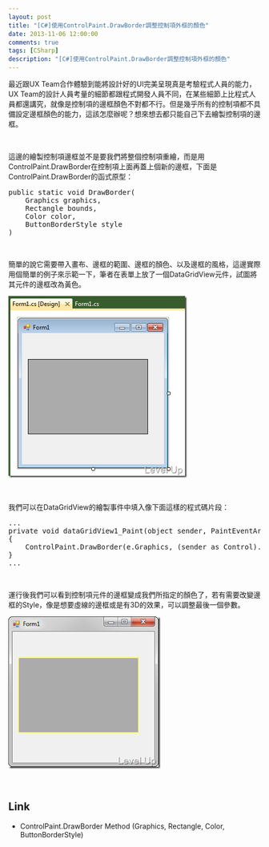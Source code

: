```yaml
---
layout: post
title: "[C#]使用ControlPaint.DrawBorder調整控制項外框的顏色"
date: 2013-11-06 12:00:00
comments: true
tags: [CSharp]
description: "[C#]使用ControlPaint.DrawBorder調整控制項外框的顏色"
---
```

<p>最近跟UX Team合作體驗到能將設計好的UI完美呈現真是考驗程式人員的能力，UX Team的設計人員考量的細節都跟程式開發人員不同，在某些細節上比程式人員都還講究，就像是控制項的邊框顏色不對都不行。但是幾乎所有的控制項都不具備設定邊框顏色的能力，這該怎麼辦呢？想來想去都只能自己下去繪製控制項的邊框。</p>  <p> </p>  <p>這邊的繪製控制項邊框並不是要我們將整個控制項重繪，而是用ControlPaint.DrawBorder在控制項上面再蓋上個新的邊框，下面是ControlPaint.DrawBorder的函式原型：</p>  <div style="padding-bottom: 0px; margin: 0px; padding-left: 0px; padding-right: 0px; display: inline; float: none; padding-top: 0px" id="scid:812469c5-0cb0-4c63-8c15-c81123a09de7:3b9c62f8-5099-4ec1-93a7-efe7e18dba26" class="wlWriterSmartContent"><pre name="code" class="c#">public static void DrawBorder(
	Graphics graphics,
	Rectangle bounds,
	Color color,
	ButtonBorderStyle style
)</pre></div>

<p> </p>

<p>簡單的說它需要帶入畫布、邊框的範圍、邊框的顏色、以及邊框的風格，這邊實際用個簡單的例子來示範一下，筆者在表單上放了一個DataGridView元件，試圖將其元件的邊框改為黃色。</p>

<p><img style="border-bottom: 0px; border-left: 0px; border-top: 0px; border-right: 0px" border="0" alt="image" src="\images\posts\90d3c9df-bb1e-4146-b8a5-c13ab17912a8\image_thumb.png" width="357" height="363" /> </p>

<p> </p>

<p>我們可以在DataGridView的繪製事件中填入像下面這樣的程式碼片段：</p>

<div style="padding-bottom: 0px; margin: 0px; padding-left: 0px; padding-right: 0px; display: inline; float: none; padding-top: 0px" id="scid:812469c5-0cb0-4c63-8c15-c81123a09de7:a6eb6fed-f2a5-4355-b115-3e1752cfe5de" class="wlWriterSmartContent"><pre name="code" class="c#">...
private void dataGridView1_Paint(object sender, PaintEventArgs e)
{
	ControlPaint.DrawBorder(e.Graphics, (sender as Control).DisplayRectangle, Color.Yellow, ButtonBorderStyle.Solid);
}
...</pre></div>

<p> </p>

<p>運行後我們可以看到控制項元件的邊框變成我們所指定的顏色了，若有需要改變邊框的Style，像是想要虛線的邊框或是有3D的效果，可以調整最後一個參數。</p>

<p><img style="border-bottom: 0px; border-left: 0px; border-top: 0px; border-right: 0px" border="0" alt="image" src="\images\posts\90d3c9df-bb1e-4146-b8a5-c13ab17912a8\image_thumb_2.png" width="304" height="304" /> </p>

<p> </p>

<h2>Link</h2>

<ul>
  <li>ControlPaint.DrawBorder Method (Graphics, Rectangle, Color, ButtonBorderStyle)</li>
</ul>